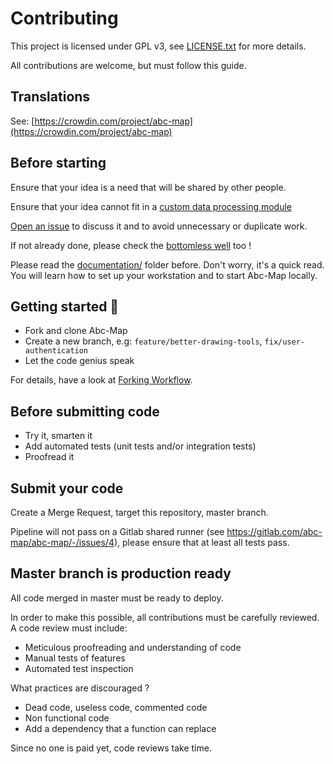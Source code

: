 # Contributing

This project is licensed under GPL v3, see [LICENSE.txt](./LICENSE.txt) for more details.

All contributions are welcome, but must follow this guide.

## Translations

See: [https://crowdin.com/project/abc-map](https://crowdin.com/project/abc-map)

## Before starting

Ensure that your idea is a need that will be shared by other people.

Ensure that your idea cannot fit in a [custom data processing module](documentation/6_modules.md)

[Open an issue](https://gitlab.com/abc-map/abc-map/-/issues/new) to discuss it and to avoid unnecessary or duplicate work.

If not already done, please check the [bottomless well](documentation/5_backlog.md) too !

Please read the [documentation/](documentation) folder before. Don't worry, it's a quick read. You will
learn how to set up your workstation and to start Abc-Map locally.

## Getting started 🏁

- Fork and clone Abc-Map
- Create a new branch, e.g: `feature/better-drawing-tools`, `fix/user-authentication`
- Let the code genius speak

For details, have a look at [Forking Workflow](https://docs.gitlab.com/ee/user/project/repository/forking_workflow.html).

## Before submitting code

- Try it, smarten it
- Add automated tests (unit tests and/or integration tests)
- Proofread it

## Submit your code

Create a Merge Request, target this repository, master branch.

Pipeline will not pass on a Gitlab shared runner (see https://gitlab.com/abc-map/abc-map/-/issues/4), please ensure
that at least all tests pass.

## Master branch is production ready

All code merged in master must be ready to deploy.

In order to make this possible, all contributions must be carefully reviewed. A code review must include:

- Meticulous proofreading and understanding of code
- Manual tests of features
- Automated test inspection

What practices are discouraged ?

- Dead code, useless code, commented code
- Non functional code
- Add a dependency that a function can replace

Since no one is paid yet, code reviews take time.
